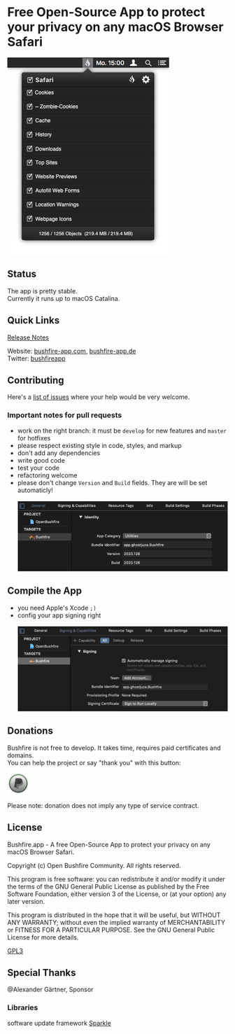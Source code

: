 # Free Open-Source App to protect your privacy on any macOS Browser Safari

![screenshot](img/bushfire-panel.png)

## Status

The app is pretty stable.  
Currently it runs up to macOS Catalina.

## Quick Links

[Release Notes](https://github.com/ghostjuza/open-bushfire/blob/master/releasenotes.md)  

Website: [bushfire-app.com](https://www.bushfire-app.com), [bushfire-app.de](https://www.bushfire-app.de)  
Twitter: [bushfireapp](https://twitter.com/bushfireapp)  

## Contributing

Here's a [list of issues](https://github.com/ghostjuza/open-bushfire/issues) where your help would be very welcome.

### Important notes for pull requests

* work on the right branch: it must be `develop` for new features and `master` for hotfixes
* please respect existing style in code, styles, and markup
* don't add any dependencies
* write good code
* test your code
* refactoring welcome
* please don't change `Version` and `Build` fields. They are will be set automaticly!<br/><br/>![screenshot](img/dont-change-version-and-build-info.png)

## Compile the App

* you need Apple's Xcode `;)`
* config your app signing right<br/><br/><img src="img/code-signing.png" width="700"/>

## Donations

Bushfire is not free to develop. It takes time, requires paid certificates and domains.  
You can help the project or say "thank you" with this button:

[<img src="img/paypal-donate.png" alt="Donate with PayPal" width="50">](https://www.paypal.com/cgi-bin/webscr?cmd=_s-xclick&hosted_button_id=9MZECJTRTHXSE&source=url)

Please note: donation does not imply any type of service contract.

## License

Bushfire.app - A free Open-Source App to protect your privacy on any macOS Browser Safari.

Copyright (c) Open Bushfire Community. All rights reserved.

This program is free software: you can redistribute it and/or modify
it under the terms of the GNU General Public License as published by
the Free Software Foundation, either version 3 of the License, or
(at your option) any later version.

This program is distributed in the hope that it will be useful,
but WITHOUT ANY WARRANTY; without even the implied warranty of
MERCHANTABILITY or FITNESS FOR A PARTICULAR PURPOSE. 
See the GNU General Public License for more details.

[GPL3](https://github.com/ghostjuza/open-bushfire/blob/master/LICENSE)

## Special Thanks

@Alexander Gärtner, Sponsor

### Libraries

software update framework [Sparkle](https://sparkle-project.org)  
